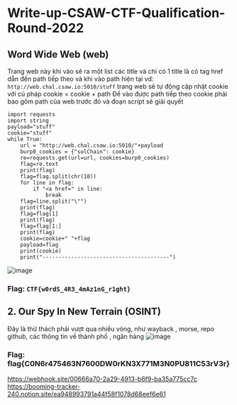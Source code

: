 # Write-up-CSAW-CTF-Qualification-Round-2022
## Word Wide Web (web)
Trang web này khi vào sẽ ra một list các title và chỉ có 1 title là có tag href dẫn đến path tiếp theo và khi vào path hiện tại vd: 
`http://web.chal.csaw.io:5010/stuff`
trang web sẽ tự động cập nhật cookie với cú pháp cookie = cookie + path
Để vào được path tiếp theo cookie phải bao gôm path của web trước đó và đoạn script sẽ giải quyết 
```
import requests 
import string
payload="stuff"
cookie="stuff"
while True: 
    url = "http://web.chal.csaw.io:5010/"+payload
    burp0_cookies = {"solChain": cookie}
    re=requests.get(url=url, cookies=burp0_cookies)
    flag=re.text
    print(flag)
    flag=flag.split(chr(10))
    for line in flag:
        if "<a href=" in line:
            break
    flag=line.split("\"")
    print(flag)
    flag=flag[1]
    print(flag)
    flag=flag[1:]
    print(flag)
    cookie=cookie+" "+flag
    payload=flag
    print(cookie)
    print("----------------------------------------")
```
![image](https://user-images.githubusercontent.com/82523299/189525673-50d0b957-aef5-480b-afad-9d396a6061e6.png)
### Flag: `CTF{w0rdS_4R3_4mAz1nG_r1ght}`
## 2. Our Spy In New Terrain (OSINT)
Đây là thử thách phải vượt qua nhiều vòng, như wayback , morse, repo github, các thông tin về thành phố , ngân hàng
![image](https://user-images.githubusercontent.com/82523299/189528598-f3996c45-d48d-461a-9b94-db7db6689397.png)
### Flag: flag{C0N6r475463N7600DW0rKN3X771M3N0PU811C53rV3r}
https://webhook.site/00666a70-2a29-4913-b6f9-ba35a775cc7c
https://booming-tracker-240.notion.site/ea948993791a44f58f1078d68eef6e61
